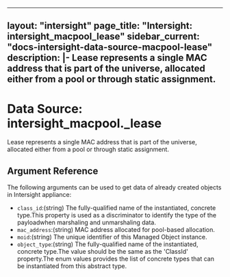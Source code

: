 
---
layout: "intersight"
page_title: "Intersight: intersight_macpool_lease"
sidebar_current: "docs-intersight-data-source-macpool-lease"
description: |-
Lease represents a single MAC address that is part of the universe, allocated either from a pool or through static assignment.
---

# Data Source: intersight_macpool._lease
Lease represents a single MAC address that is part of the universe, allocated either from a pool or through static assignment.
## Argument Reference
The following arguments can be used to get data of already created objects in Intersight appliance:
* `class_id`:(string) The fully-qualified name of the instantiated, concrete type.This property is used as a discriminator to identify the type of the payloadwhen marshaling and unmarshaling data. 
* `mac_address`:(string) MAC address allocated for pool-based allocation. 
* `moid`:(string) The unique identifier of this Managed Object instance. 
* `object_type`:(string) The fully-qualified name of the instantiated, concrete type.The value should be the same as the 'ClassId' property.The enum values provides the list of concrete types that can be instantiated from this abstract type. 
